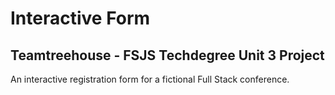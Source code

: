 # Interactive Form
## Teamtreehouse - FSJS Techdegree Unit 3 Project
An interactive registration form for a fictional Full Stack conference.